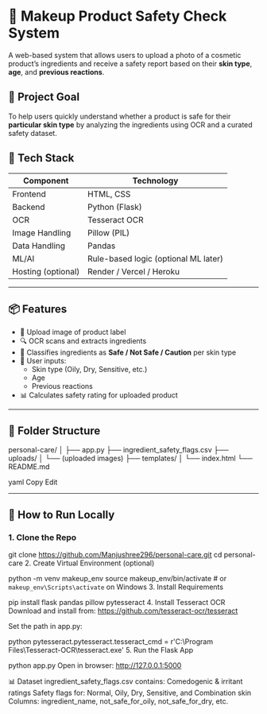 # 💄 Makeup Product Safety Check System

A web-based system that allows users to upload a photo of a cosmetic product’s ingredients and receive a safety report based on their **skin type**, **age**, and **previous reactions**.

## 🎯 Project Goal

To help users quickly understand whether a product is safe for their **particular skin type** by analyzing the ingredients using OCR and a curated safety dataset.


## 🧰 Tech Stack

| Component           | Technology              |
|---------------------|--------------------------|
| Frontend            | HTML, CSS            |
| Backend             | Python (Flask)           |
| OCR                 | Tesseract OCR            |
| Image Handling      | Pillow (PIL)             |
| Data Handling       | Pandas                   |
| ML/AI               | Rule-based logic (optional ML later) |
| Hosting (optional)  | Render / Vercel / Heroku |

---

## 📦 Features

- 📸 Upload image of product label
- 🔍 OCR scans and extracts ingredients
- 🧴 Classifies ingredients as **Safe / Not Safe / Caution** per skin type
- 👤 User inputs:
  - Skin type (Oily, Dry, Sensitive, etc.)
  - Age
  - Previous reactions
- 📊 Calculates safety rating for uploaded product

---

## 📂 Folder Structure

personal-care/
│
├── app.py
├── ingredient_safety_flags.csv
├── uploads/
│ └── (uploaded images)
├── templates/
│ └── index.html
└── README.md

yaml
Copy
Edit

---

## 🚀 How to Run Locally

### 1. Clone the Repo

git clone https://github.com/Manjushree296/personal-care.git
cd personal-care
2. Create Virtual Environment (optional)

python -m venv makeup_env
source makeup_env/bin/activate  # or `makeup_env\Scripts\activate` on Windows
3. Install Requirements

pip install flask pandas pillow pytesseract
4. Install Tesseract OCR
Download and install from: https://github.com/tesseract-ocr/tesseract

Set the path in app.py:

python
pytesseract.pytesseract.tesseract_cmd = r'C:\Program Files\Tesseract-OCR\tesseract.exe'
5. Run the Flask App

python app.py
Open in browser: http://127.0.0.1:5000

📊 Dataset
ingredient_safety_flags.csv contains:
Comedogenic & irritant ratings
Safety flags for: Normal, Oily, Dry, Sensitive, and Combination skin
Columns: ingredient_name, not_safe_for_oily, not_safe_for_dry, etc.
